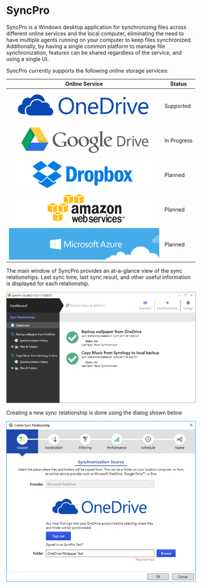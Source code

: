# SyncPro

SyncPro is a Windows desktop application for synchronizing files across different online services and the local computer, eliminating the need to have multiple agents running on your computer to keep files synchronized. Additionally, by having a single common platform to manage file synchronization, features can be shared regardless of the service, and using a single UI.

SyncPro currently supports the following online storage services:

|   Online Service  |  Status  |
| ----------------- | -------- |
| ![Microsoft OneDrive](https://github.com/HighEncryption/SyncPro/raw/master/SyncPro.UI/Resources/ProviderLogos/onedrive.png) |Supported|
| ![Google Drive](https://github.com/HighEncryption/SyncPro/raw/master/SyncPro.UI/Resources/ProviderLogos/google_drive.png) |In Progress|
| ![Dropbox](https://github.com/HighEncryption/SyncPro/raw/master/SyncPro.UI/Resources/ProviderLogos/dropbox.png) |Planned|
| ![Amazon S3](https://github.com/HighEncryption/SyncPro/raw/master/SyncPro.UI/Resources/ProviderLogos/amazonS3.png) |Planned|
| ![Microsoft Azure](https://github.com/HighEncryption/SyncPro/raw/master/SyncPro.UI/Resources/ProviderLogos/windows_azure.png)|Planned|

The main window of SyncPro provides an at-a-glance view of the sync relationships. Last sync time, last sync result, and other useful information is displayed for each relationship.

![Dashboard](https://github.com/HighEncryption/SyncPro/raw/master/Content/SyncProDashboard1.png)

Creating a new sync relationship is done using the dialog shown below

![Create Relationship](https://github.com/HighEncryption/SyncPro/raw/master/Content/CreateRelationshipSourceProvider.png)

